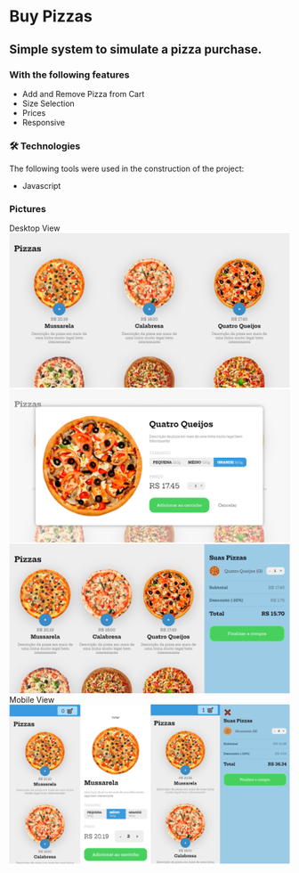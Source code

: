 # Buy Pizzas
## Simple system to simulate a pizza purchase.

### With the following features

   * Add and Remove Pizza from Cart
   * Size Selection
   * Prices
   * Responsive


### 🛠 Technologies

The following tools were used in the construction of the project:

* Javascript

### Pictures 
  Desktop View
  <img alt="AllPizzasIndex" title="#AllPizzasIndex" src="./img/site-img/All-Pizzas.png" />
  <br>
  <img alt="ModalPizzaInformation" title="#ModalPizzaInformation" src="./img/site-img/Modal-Pizza.png" />
  <br>
  <img alt="CartBuyPizza" title="#CartBuyPizza" src="./img/site-img/Cart-Buy.png" />
  <br>
  Mobile View
  <img alt="MobileView" title="#MobileView" src="./img/site-img/Mobile.png" />
